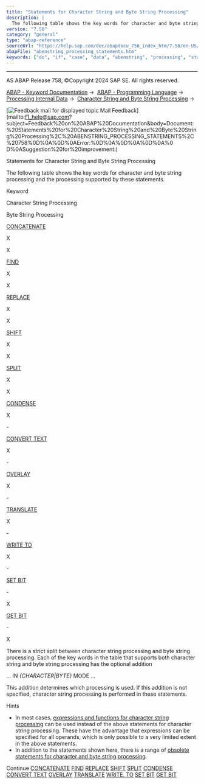 ```yaml
---
title: "Statements for Character String and Byte String Processing"
description: |
  The following table shows the key words for character and byte string processing and the processing supported by these statements. Keyword Character String Processing Byte String Processing CONCATENATE(https://help.sap.com/doc/abapdocu_758_index_htm/7.58/en-US/abapconcatenate.htm) X X FIND(https
version: "7.58"
category: "general"
type: "abap-reference"
sourceUrl: "https://help.sap.com/doc/abapdocu_758_index_htm/7.58/en-US/abenstring_processing_statements.htm"
abapFile: "abenstring_processing_statements.htm"
keywords: ["do", "if", "case", "data", "abenstring", "processing", "statements"]
---
```


* * *

AS ABAP Release 758, ©Copyright 2024 SAP SE. All rights reserved.

[ABAP - Keyword Documentation](https://help.sap.com/doc/abapdocu_758_index_htm/7.58/en-US/abenabap.htm) →  [ABAP - Programming Language](https://help.sap.com/doc/abapdocu_758_index_htm/7.58/en-US/abenabap_reference.htm) →  [Processing Internal Data](https://help.sap.com/doc/abapdocu_758_index_htm/7.58/en-US/abenabap_data_working.htm) →  [Character String and Byte String Processing](https://help.sap.com/doc/abapdocu_758_index_htm/7.58/en-US/abenabap_data_string.htm) → 

 [![](Mail.gif?object=Mail.gif "Feedback mail for displayed topic") Mail Feedback](mailto:f1_help@sap.com?subject=Feedback%20on%20ABAP%20Documentation&body=Document:%20Statements%20for%20Character%20String%20and%20Byte%20String%20Processing%2C%20ABENSTRING_PROCESSING_STATEMENTS%2C%20758%0D%0A%0D%0AError:%0D%0A%0D%0A%0D%0A%0
D%0ASuggestion%20for%20improvement:)

Statements for Character String and Byte String Processing

The following table shows the key words for character and byte string processing and the processing supported by these statements.

Keyword

Character String Processing

Byte String Processing

[CONCATENATE](https://help.sap.com/doc/abapdocu_758_index_htm/7.58/en-US/abapconcatenate.htm)

X

X

[FIND](https://help.sap.com/doc/abapdocu_758_index_htm/7.58/en-US/abapfind.htm)

X

X

[REPLACE](https://help.sap.com/doc/abapdocu_758_index_htm/7.58/en-US/abapreplace.htm)

X

X

[SHIFT](https://help.sap.com/doc/abapdocu_758_index_htm/7.58/en-US/abapshift.htm)

X

X

[SPLIT](https://help.sap.com/doc/abapdocu_758_index_htm/7.58/en-US/abapsplit.htm)

X

X

[CONDENSE](https://help.sap.com/doc/abapdocu_758_index_htm/7.58/en-US/abapcondense.htm)

X

\-

[CONVERT TEXT](https://help.sap.com/doc/abapdocu_758_index_htm/7.58/en-US/abapconvert_text.htm)

X

\-

[OVERLAY](https://help.sap.com/doc/abapdocu_758_index_htm/7.58/en-US/abapoverlay.htm)

X

\-

[TRANSLATE](https://help.sap.com/doc/abapdocu_758_index_htm/7.58/en-US/abaptranslate.htm)

X

\-

[WRITE TO](https://help.sap.com/doc/abapdocu_758_index_htm/7.58/en-US/abapwrite_to.htm)

X

\-

[SET BIT](https://help.sap.com/doc/abapdocu_758_index_htm/7.58/en-US/abapset_bit.htm)

\-

X

[GET BIT](https://help.sap.com/doc/abapdocu_758_index_htm/7.58/en-US/abapget_bit.htm)

\-

X

There is a strict split between character string processing and byte string processing. Each of the key words in the table that supports both character string and byte string processing has the optional addition

... IN *{*CHARACTER*|*BYTE*}* MODE ...

This addition determines which processing is used. If this addition is not specified, character string processing is performed in these statements.

Hints

-   In most cases, [expressions and functions for character string processing](https://help.sap.com/doc/abapdocu_758_index_htm/7.58/en-US/abenstring_processing_expr_func.htm) can be used instead of the above statements for character string processing. These have the advantage that expressions can be specified for all operands, which is only possible to a very limited extent in the above statements.
-   In addition to the statements shown here, there is a range of [obsolete statements for character and byte string processing](https://help.sap.com/doc/abapdocu_758_index_htm/7.58/en-US/abencharacter_string_obsolete.htm).

Continue
[CONCATENATE](https://help.sap.com/doc/abapdocu_758_index_htm/7.58/en-US/abapconcatenate.htm)
[FIND](https://help.sap.com/doc/abapdocu_758_index_htm/7.58/en-US/abapfind.htm)
[REPLACE](https://help.sap.com/doc/abapdocu_758_index_htm/7.58/en-US/abapreplace.htm)
[SHIFT](https://help.sap.com/doc/abapdocu_758_index_htm/7.58/en-US/abapshift.htm)
[SPLIT](https://help.sap.com/doc/abapdocu_758_index_htm/7.58/en-US/abapsplit.htm)
[CONDENSE](https://help.sap.com/doc/abapdocu_758_index_htm/7.58/en-US/abapcondense.htm)
[CONVERT TEXT](https://help.sap.com/doc/abapdocu_758_index_htm/7.58/en-US/abapconvert_text.htm)
[OVERLAY](https://help.sap.com/doc/abapdocu_758_index_htm/7.58/en-US/abapoverlay.htm)
[TRANSLATE](https://help.sap.com/doc/abapdocu_758_index_htm/7.58/en-US/abaptranslate.htm)
[WRITE, TO](https://help.sap.com/doc/abapdocu_758_index_htm/7.58/en-US/abapwrite_to.htm)
[SET BIT](https://help.sap.com/doc/abapdocu_758_index_htm/7.58/en-US/abapset_bit.htm)
[GET BIT](https://help.sap.com/doc/abapdocu_758_index_htm/7.58/en-US/abapget_bit.htm)